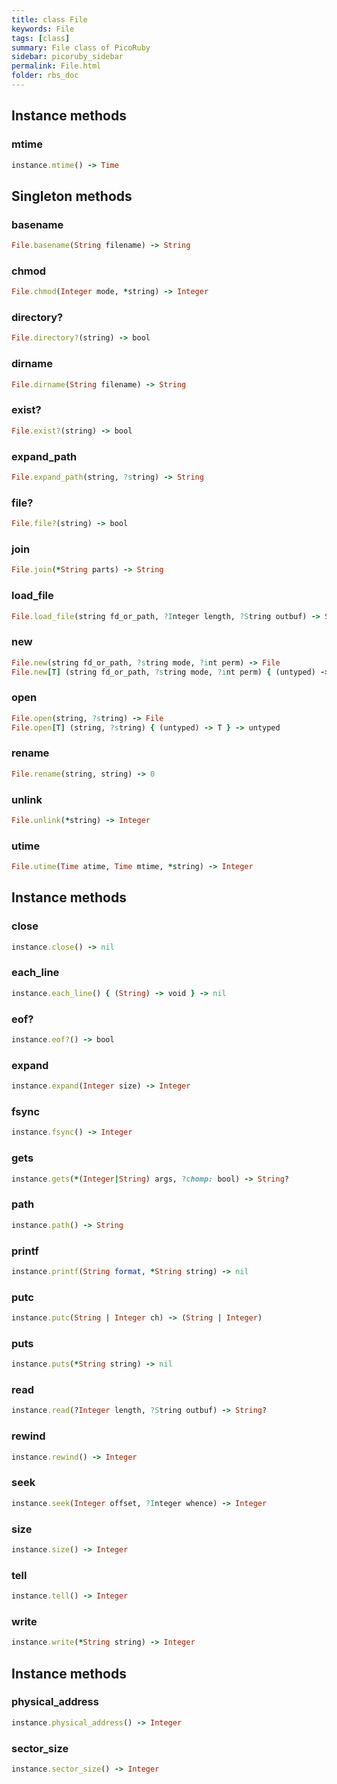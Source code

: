 ```yaml
---
title: class File
keywords: File
tags: [class]
summary: File class of PicoRuby
sidebar: picoruby_sidebar
permalink: File.html
folder: rbs_doc
---
```

## Instance methods
### mtime

```ruby
instance.mtime() -> Time
```
## Singleton methods
### basename

```ruby
File.basename(String filename) -> String
```
### chmod

```ruby
File.chmod(Integer mode, *string) -> Integer
```
### directory?

```ruby
File.directory?(string) -> bool
```
### dirname

```ruby
File.dirname(String filename) -> String
```
### exist?

```ruby
File.exist?(string) -> bool
```
### expand_path

```ruby
File.expand_path(string, ?string) -> String
```
### file?

```ruby
File.file?(string) -> bool
```
### join

```ruby
File.join(*String parts) -> String
```
### load_file

```ruby
File.load_file(string fd_or_path, ?Integer length, ?String outbuf) -> String?
```
### new

```ruby
File.new(string fd_or_path, ?string mode, ?int perm) -> File
File.new[T] (string fd_or_path, ?string mode, ?int perm) { (untyped) -> T } -> untyped
```
### open

```ruby
File.open(string, ?string) -> File
File.open[T] (string, ?string) { (untyped) -> T } -> untyped
```
### rename

```ruby
File.rename(string, string) -> 0
```
### unlink

```ruby
File.unlink(*string) -> Integer
```
### utime

```ruby
File.utime(Time atime, Time mtime, *string) -> Integer
```
## Instance methods
### close

```ruby
instance.close() -> nil
```
### each_line

```ruby
instance.each_line() { (String) -> void } -> nil
```
### eof?

```ruby
instance.eof?() -> bool
```
### expand

```ruby
instance.expand(Integer size) -> Integer
```
### fsync

```ruby
instance.fsync() -> Integer
```
### gets

```ruby
instance.gets(*(Integer|String) args, ?chomp: bool) -> String?
```
### path

```ruby
instance.path() -> String
```
### printf

```ruby
instance.printf(String format, *String string) -> nil
```
### putc

```ruby
instance.putc(String | Integer ch) -> (String | Integer)
```
### puts

```ruby
instance.puts(*String string) -> nil
```
### read

```ruby
instance.read(?Integer length, ?String outbuf) -> String?
```
### rewind

```ruby
instance.rewind() -> Integer
```
### seek

```ruby
instance.seek(Integer offset, ?Integer whence) -> Integer
```
### size

```ruby
instance.size() -> Integer
```
### tell

```ruby
instance.tell() -> Integer
```
### write

```ruby
instance.write(*String string) -> Integer
```
## Instance methods
### physical_address

```ruby
instance.physical_address() -> Integer
```
### sector_size

```ruby
instance.sector_size() -> Integer
```
